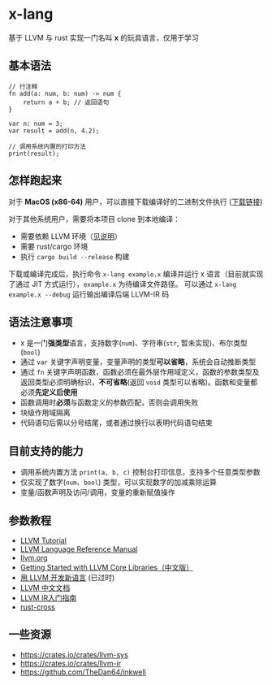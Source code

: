 # x-lang

基于 LLVM 与 rust 实现一门名叫 **x** 的玩具语言，仅用于学习

## 基本语法

```
// 行注释
fn add(a: num, b: num) -> num {
    return a + b; // 返回语句
}

var n: num = 3;
var result = add(n, 4.2);

// 调用系统内置的打印方法
print(result);
```

## 怎样跑起来
对于 **MacOS (x86-64)** 用户，可以直接下载编译好的二进制文件执行 ([下载链接](https://github.com/peakchen90/x-lang/releases/tag/v0.0.1))

对于其他系统用户，需要将本项目 clone 到本地编译：
- 需要依赖 LLVM 环境（[见说明](./compiler/codegen/README.md)）
- 需要 rust/cargo 环境
- 执行 `cargo build --release` 构建

下载或编译完成后，执行命令 `x-lang example.x` 编译并运行 x 语言（目前就实现了通过 JIT 方式运行），`example.x` 为待编译文件路径。
可以通过 `x-lang example.x --debug` 运行输出编译后端 LLVM-IR 码

## 语法注意事项
- x 是一门**强类型**语言，支持数字(`num`)、字符串(`str`, 暂未实现)、布尔类型(`bool`)
- 通过 `var` 关键字声明变量，变量声明的类型**可以省略**，系统会自动推断类型
- 通过 `fn` 关键字声明函数，函数必须在最外层作用域定义，函数的参数类型及返回类型必须明确标识，**不可省略**(返回 `void` 类型可以省略)。函数和变量都必须**先定义后使用**
- 函数调用时**必须**与函数定义的参数匹配，否则会调用失败
- 块级作用域隔离
- 代码语句后需以分号结尾，或者通过换行以表明代码语句结束

## 目前支持的能力
- 调用系统内置方法 `print(a, b, c)` 控制台打印信息，支持多个任意类型参数
- 仅实现了数字(`num`、`bool`) 类型，可以实现数字的加减乘除运算
- 变量/函数声明及访问/调用，变量的重新赋值操作


## 参数教程

- [LLVM Tutorial](https://releases.llvm.org/13.0.0/docs/tutorial/index.html)
- [LLVM Language Reference Manual](https://releases.llvm.org/13.0.0/docs/LangRef.html)
- [llvm.org](https://llvm.org/)
- [Getting Started with LLVM Core Libraries（中文版）](https://getting-started-with-llvm-core-libraries-zh-cn.readthedocs.io/zh_CN/latest/index.html)
- [用 LLVM 开发新语言](https://llvm-tutorial-cn.readthedocs.io/en/latest/index.html) (已过时)
- [LLVM 中文文档](https://llvm.liuxfe.com/)
- [LLVM IR入门指南](https://github.com/Evian-Zhang/llvm-ir-tutorial)
- [rust-cross](https://github.com/japaric/rust-cross)

## 一些资源

- https://crates.io/crates/llvm-sys
- https://crates.io/crates/llvm-ir
- https://github.com/TheDan64/inkwell
